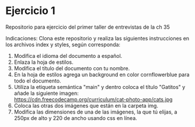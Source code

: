 # Ejercicio 1
Repositorio para ejercicio del primer taller de entrevistas de la ch 35

Indicaciones: 
Clona este repositorio y realiza las siguientes instrucciones en los archivos index y styles, según corresponda:

1. Modifica el idioma del documento a español.
2. Enlaza la hoja de estilos.
3. Modifica el título del documento con tu nombre.
4. En la hoja de estilos agrega un background en color cornflowerblue para todo el documento.
5. Utiliza la etiqueta semántica "main" y dentro coloca el título "Gatitos" y añade la siguiente imagen: https://cdn.freecodecamp.org/curriculum/cat-photo-app/cats.jpg
6. Coloca las otras dos imágenes que están en la carpeta img.
7. Modifica las dimensiones de una de las imágenes, la que tú elijas, a 250px de alto y 220 de ancho usando css en línea.
